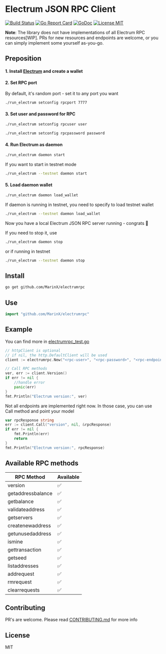 # Electrum JSON RPC Client

[![Build Status](https://travis-ci.org/MarinX/electrumrpc.svg?branch=master)](https://travis-ci.org/MarinX/electrumrpc)
[![Go Report Card](https://goreportcard.com/badge/github.com/MarinX/electrumrpc)](https://goreportcard.com/report/github.com/MarinX/electrumrpc)
[![GoDoc](https://godoc.org/github.com/MarinX/electrumrpc?status.svg)](https://godoc.org/github.com/MarinX/electrumrpc)
[![License MIT](https://img.shields.io/badge/license-MIT-brightgreen.svg?style=flat)](LICENSE)

**Note**: The library does not have implementations of all Electrum RPC resources[WIP]. 
PRs for new resources and endpoints are welcome, or you can simply implement some yourself as-you-go.

## Preposition
#### 1. Install [Electrum](https://electrum.org/) and create a wallet

#### 2. Set RPC port
By default, it's random port - set it to any port you want
```bash
./run_electrum setconfig rpcport 7777
``` 

#### 3. Set user and password for RPC
```bash
./run_electrum setconfig rpcuser user
```
```bash
./run_electrum setconfig rpcpassword password
```

#### 4. Run Electrum as daemon
```bash
./run_electrum daemon start
```
If you want to start in testnet mode
```bash
./run_electrum --testnet daemon start
```

#### 5. Load daemon wallet
```bash
./run_electrum daemon load_wallet
```
If daemon is running in testnet, you need to specify to load testnet wallet
```bash
./run_electrum --testnet daemon load_wallet
```

Now you have a local Electrum JSON RPC server running - congrats 🥳

If you need to stop it, use
```bash
./run_electrum daemon stop
```
or if running in testnet
```bash
./run_electrum --testnet daemon stop
```

## Install

```bash
go get github.com/MarinX/electrumrpc
```

## Use

```go
import "github.com/MarinX/electrumrpc"
```

## Example
You can find more in [electrumrpc_test.go](https://github.com/MarinX/electrumrpc/blob/master/electrumrpc_test.go)
```go
// httpClient is optional
// if nil, the http.DefaultClient will be used
client := electrumrpc.New("<rpc-user>", "<rpc-password>", "<rpc-endpoint>", nil)

// Call RPC methods
ver, err := client.Version()
if err != nil {
	//handle error
	panic(err)
}
fmt.Println("Electrum version:", ver)
```

Not all endpoints are implemented right now. 
In those case, you can use Call method and point your model
```go
var rpcResponse string
err := client.Call("version", nil, &rpcResponse)
if err != nil {
	fmt.Println(err)
	return
}
fmt.Println("Electrum version:", rpcResponse)
```

## Available RPC methods

| RPC Method  | Available |
| --- | --- |
| version  | ✅  |
| getaddressbalance  | ✅  |
| getbalance  | ✅  |
| validateaddress  | ✅  |
| getservers  | ✅  |
| createnewaddress  | ✅  |
| getunusedaddress  | ✅  |
| ismine  | ✅  |
| gettransaction  | ✅  |
| getseed  | ✅  |
| listaddresses  | ✅  |
| addrequest  | ✅  |
| rmrequest  | ✅  |
| clearrequests  | ✅  |

## Contributing
PR's are welcome. Please read [CONTRIBUTING.md](https://github.com/MarinX/electrumrpc/blob/master/CONTRIBUTING.md) for more info

## License
MIT